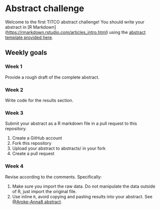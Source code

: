 # Abstract challenge
Welcome to the first TITCO abstract challenge! You should write your abstract in [R Markdown]
(https://rmarkdown.rstudio.com/articles_intro.html) using the [abstract template provided here](abstract-template.Rmd).

## Weekly goals 

### Week 1 
Provide a rough draft of the complete abstract.

### Week 2
Write code for the results section.

### Week 3
Submit your abstract as a R markdown file in a pull request to this repository.

1. Create a GitHub account
2. Fork this repository
3. Upload your abstract to abstracts/ in your fork
4. Create a pull request

### Week 4
Revise according to the comments. Specifically:

1. Make sure you import the raw data. Do not manipulate the data outside of R, just import the original file.
2. Use inline `R`, avoid copying and pasting results into your abstract. See [@Aroke-Anna8 abstract](https://github.com/titco/abstract-challenge/blob/2f4f63c807a87b16a9fbe2f8f184548e22b539a1/abstracts/Aroke-Anna8-abstract.Rmd#L262).
